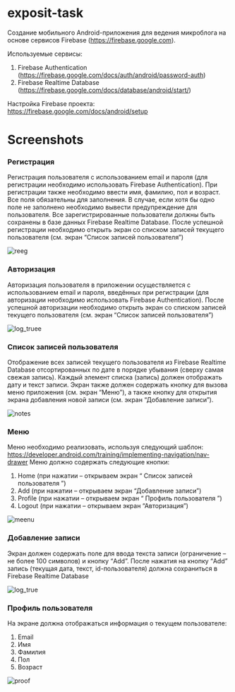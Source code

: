 # exposit-task
Создание мобильного Android-приложения для ведения микроблога на основе сервисов Firebase (https://firebase.google.com).

Используемые сервисы:
1. Firebase Authentication (https://firebase.google.com/docs/auth/android/password-auth)
2. Firebase Realtime Database (https://firebase.google.com/docs/database/android/start/)

Настройка Firebase проекта:
https://firebase.google.com/docs/android/setup
# Screenshots
### Регистрация
Регистрация пользователя с использованием email и пароля (для регистрации необходимо использовать Firebase Authentication).
При регистрации также необходимо ввести имя, фамилию, пол и возраст. 
Все поля обязательны для заполнения. В случае, если хотя бы одно поле не заполнено необходимо вывести предупреждение для пользователя.
Все зарегистрированные пользователи должны быть сохранены в базе данных Firebase Realtime Database.
После успешной регистрации необходимо открыть экран со списком записей текущего пользователя (см. экран “Список записей пользователя”)

![reeg](https://user-images.githubusercontent.com/33718827/48222878-c391f900-e3a6-11e8-97ad-1c05c35208a5.jpg)


### Авторизация
Авторизация пользователя в приложении осуществляется с использованием email и пароля, введённых при регистрации (для авторизации необходимо использовать Firebase Authentication).
После успешной авторизации необходимо открыть экран со списком записей текущего пользователя (см. экран “Список записей пользователя”)

![log_truee](https://user-images.githubusercontent.com/33718827/48223090-42873180-e3a7-11e8-85ea-805d1aa1d60e.jpg)


### Список записей пользователя
Отображение всех записей текущего пользователя из Firebase Realtime Database отсортированных по дате в порядке убывания (сверху самая свежая запись). Каждый элемент списка (запись) должен отображать дату и текст записи.
Экран также должен содержать кнопку для вызова меню приложения (см. экран “Меню”), а также кнопку для открытия экрана добавления новой записи (см. экран “Добавление записи”).

![notes](https://user-images.githubusercontent.com/33718827/48236817-f521b900-e3d4-11e8-86cc-fb70f9c59af5.jpg)


### Меню
Меню необходимо реализовать, используя следующий шаблон: https://developer.android.com/training/implementing-navigation/nav-drawer
Меню должно содержать следующие кнопки:
1.	Home (при нажатии – открываем экран “ Список записей пользователя ”)
2.	Add (при нажатии – открываем экран “Добавление записи”)
3.	Profile (при нажатии – открываем экран “ Профиль пользователя ”)
4.	Logout (при нажатии – открываем экран “Авторизация”)

![meenu](https://user-images.githubusercontent.com/33718827/48222925-e15f5e00-e3a6-11e8-8a44-6079bf5f63f7.jpg)


### Добавление записи
Экран должен содержать поле для ввода текста записи (ограничение – не более 100 символов) и кнопку “Add”. После нажатия на кнопку “Add” запись (текущая дата, текст, id-пользователя) должна сохраниться в Firebase Realtime Database

![log_true](https://user-images.githubusercontent.com/33718827/48222681-351d7780-e3a6-11e8-9f40-3e341faa091d.jpg)

### Профиль пользователя
На экране должна отображаться информация о текущем пользователе:
1.	Email
2.	Имя
3.	Фамилия
4.	Пол
5.	Возраст 

![proof](https://user-images.githubusercontent.com/33718827/48222965-ffc55980-e3a6-11e8-8b5e-88da31d88212.jpg)
